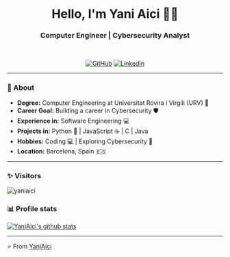 <h1 align="center"> Hello, I'm Yani Aici 👩‍💻 </h1>

<h3 align="center"> Computer Engineer | Cybersecurity Analyst </h3> <br>

<p align="center"> 
<a href="https://github.com/yaniaici"><img alt="GitHub" src="https://img.shields.io/badge/-Yani_Aici-black?style=flat-square&logo=github&logoColor=white&link=https://github.com/yaniaici"></a>
<a href="https://www.linkedin.com/in/yaniaici/"><img alt="LinkedIn" src="https://img.shields.io/badge/-Yani_Aici-blue?style=flat-square&logo=Linkedin&logoColor=white&link=https://www.linkedin.com/in/yaniaici/"></a>
</p>

---------------------------------------------------------------------------------------------------------------------------------------------------------------------------------
### 🤔 About
-  **Degree:** Computer Engineering at Universitat Rovira i Virgili (URV) 🏫
-  **Career Goal:** Building a career in Cybersecurity :shield: 
-  **Experience in:** Software Engineering :computer: 
-  **Projects in:** Python 🐍 | JavaScript ☕ | C | Java 
-  **Hobbies:** Coding 💻 | Exploring Cybersecurity 🔐
-  **Location:** Barcelona, Spain 🇪🇸 

---------------------------------------------------------------------------------------------------------------------------------------------------------------------------------
### ✨ Visitors 

<p align="left"> <img src="https://komarev.com/ghpvc/?username=yaniaici" alt="yaniaici" /> </p>

### 📊 Profile stats

[![YaniAici's github stats](https://github-readme-stats.vercel.app/api?username=yaniaici&show_icons=true&title_color=fff&icon_color=79ff97&text_color=9f9f9f&bg_color=151515)](https://github.com/yaniaici/github-readme-stats)

-------------------------------------------------------------------------------------------------------------------------------------------------------------------------------

⭐️ From [YaniAici](https://github.com/yaniaici)
